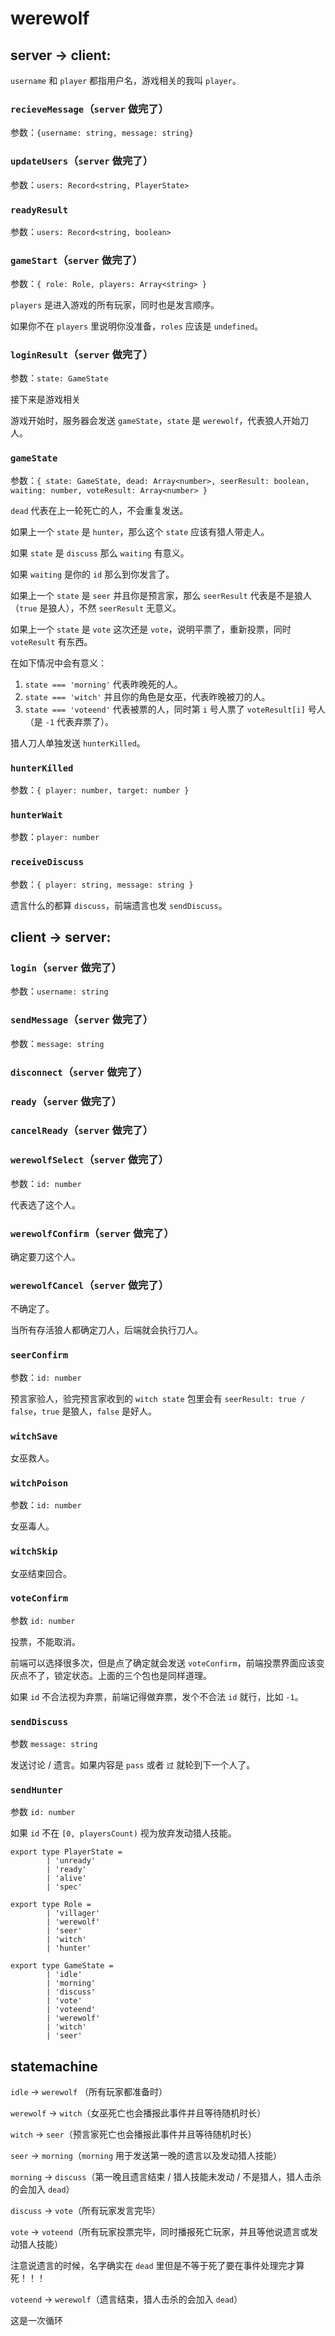 # werewolf

## server -> client:

`username` 和 `player` 都指用户名，游戏相关的我叫 `player`。


### `recieveMessage`（`server` 做完了）

参数：`{username: string, message: string}`

### `updateUsers`（`server` 做完了）

参数：`users: Record<string, PlayerState>`

### `readyResult`

参数：`users: Record<string, boolean>`

### `gameStart`（`server` 做完了）

参数：`{ role: Role, players: Array<string> }`

`players` 是进入游戏的所有玩家，同时也是发言顺序。

如果你不在 `players` 里说明你没准备，`roles` 应该是 `undefined`。

### `loginResult`（`server` 做完了）

参数：`state: GameState`

接下来是游戏相关

游戏开始时，服务器会发送 `gameState`，`state` 是 `werewolf`，代表狼人开始刀人。

### `gameState`

参数：`{ state: GameState, dead: Array<number>, seerResult: boolean, waiting: number, voteResult: Array<number> }`

`dead` 代表在上一轮死亡的人，不会重复发送。

如果上一个 `state` 是 `hunter`，那么这个 `state` 应该有猎人带走人。

如果 `state` 是 `discuss` 那么 `waiting` 有意义。

如果 `waiting` 是你的 `id` 那么到你发言了。

如果上一个 `state` 是 `seer` 并且你是预言家，那么 `seerResult` 代表是不是狼人（`true` 是狼人），不然 `seerResult` 无意义。

如果上一个 `state` 是 `vote` 这次还是 `vote`，说明平票了，重新投票，同时 `voteResult` 有东西。

在如下情况中会有意义：

1. `state === 'morning'` 代表昨晚死的人。
2. `state === 'witch'` 并且你的角色是女巫，代表昨晚被刀的人。
3. `state === 'voteend'` 代表被票的人，同时第 `i` 号人票了 `voteResult[i]` 号人（是 `-1` 代表弃票了）。

猎人刀人单独发送 `hunterKilled`。

### `hunterKilled`

参数：`{ player: number, target: number }`

### `hunterWait`

参数：`player: number`

### `receiveDiscuss`

参数：`{ player: string, message: string }`

遗言什么的都算 `discuss`，前端遗言也发 `sendDiscuss`。

## client -> server:

### `login`（`server` 做完了）

参数：`username: string`

### `sendMessage`（`server` 做完了）

参数：`message: string`

### `disconnect`（`server` 做完了）

### `ready`（`server` 做完了）

### `cancelReady`（`server` 做完了）

### `werewolfSelect`（`server` 做完了）

参数：`id: number`

代表选了这个人。

### `werewolfConfirm`（`server` 做完了）

确定要刀这个人。

### `werewolfCancel`（`server` 做完了）

不确定了。

当所有存活狼人都确定刀人，后端就会执行刀人。

### `seerConfirm`

参数：`id: number`

预言家验人，验完预言家收到的 `witch state` 包里会有 `seerResult: true / false`，`true` 是狼人，`false` 是好人。

### `witchSave`

女巫救人。

### `witchPoison`

参数：`id: number`

女巫毒人。

### `witchSkip`

女巫结束回合。

### `voteConfirm`

参数 `id: number`

投票，不能取消。

前端可以选择很多次，但是点了确定就会发送 `voteConfirm`，前端投票界面应该变灰点不了，锁定状态。上面的三个包也是同样道理。

如果 `id` 不合法视为弃票，前端记得做弃票，发个不合法 `id` 就行，比如 `-1`。

### `sendDiscuss`

参数 `message: string`

发送讨论 / 遗言。如果内容是 `pass` 或者 `过` 就轮到下一个人了。

### `sendHunter`

参数 `id: number`

如果 `id` 不在 `[0, playersCount)` 视为放弃发动猎人技能。


```
export type PlayerState = 
        | 'unready'
        | 'ready'
        | 'alive'
        | 'spec'

export type Role =
        | 'villager'
        | 'werewolf'
        | 'seer'
        | 'witch'
        | 'hunter'

export type GameState = 
        | 'idle'
        | 'morning'
        | 'discuss'
        | 'vote'
        | 'voteend'
        | 'werewolf'
        | 'witch'
        | 'seer'
```

## statemachine

`idle` -> `werewolf` （所有玩家都准备时）

`werewolf` -> `witch`（女巫死亡也会播报此事件并且等待随机时长）

`witch` -> `seer`（预言家死亡也会播报此事件并且等待随机时长）

`seer` -> `morning`（`morning` 用于发送第一晚的遗言以及发动猎人技能）

`morning` -> `discuss`（第一晚且遗言结束 / 猎人技能未发动 / 不是猎人，猎人击杀的会加入 `dead`）

`discuss` -> `vote`（所有玩家发言完毕）

`vote` -> `voteend`（所有玩家投票完毕，同时播报死亡玩家，并且等他说遗言或发动猎人技能）

注意说遗言的时候，名字确实在 `dead` 里但是不等于死了要在事件处理完才算死！！！

`voteend` -> `werewolf`（遗言结束，猎人击杀的会加入 `dead`）

这是一次循环